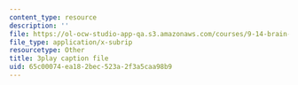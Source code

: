 ```yaml
---
content_type: resource
description: ''
file: https://ol-ocw-studio-app-qa.s3.amazonaws.com/courses/9-14-brain-structure-and-its-origins-spring-2014/65c00074ea182bec523a2f3a5caa98b9_555141.srt
file_type: application/x-subrip
resourcetype: Other
title: 3play caption file
uid: 65c00074-ea18-2bec-523a-2f3a5caa98b9
---
```

